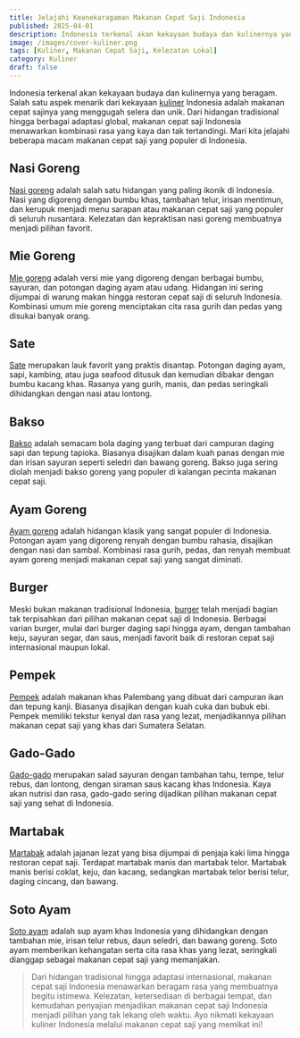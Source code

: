 ```yaml
---
title: Jelajahi Keanekaragaman Makanan Cepat Saji Indonesia
published: 2025-04-01
description: Indonesia terkenal akan kekayaan budaya dan kulinernya yang beragam. Salah satu aspek menarik dari kekayaan kuliner Indonesia adalah makanan cepat sajinya yang menggugah selera dan unik.
image: /images/cover-kuliner.png
tags: [Kuliner, Makanan Cepat Saji, Kelezatan Lokal]
category: Kuliner
draft: false
---
```


Indonesia terkenal akan kekayaan budaya dan kulinernya yang beragam. Salah satu aspek menarik dari kekayaan [kuliner](https://id.m.wikipedia.org/wiki/Makanan) Indonesia adalah makanan cepat sajinya yang menggugah selera dan unik. Dari hidangan tradisional hingga berbagai adaptasi global, makanan cepat saji Indonesia menawarkan kombinasi rasa yang kaya dan tak tertandingi. Mari kita jelajahi beberapa macam makanan cepat saji yang populer di Indonesia.

## Nasi Goreng

[Nasi goreng](https://id.m.wikipedia.org/wiki/Nasi_goreng) adalah salah satu hidangan yang paling ikonik di Indonesia. Nasi yang digoreng dengan bumbu khas, tambahan telur, irisan mentimun, dan kerupuk menjadi menu sarapan atau makanan cepat saji yang populer di seluruh nusantara. Kelezatan dan kepraktisan nasi goreng membuatnya menjadi pilihan favorit.

## Mie Goreng

[Mie goreng](https://id.m.wikipedia.org/wiki/Mi_goreng) adalah versi mie yang digoreng dengan berbagai bumbu, sayuran, dan potongan daging ayam atau udang. Hidangan ini sering dijumpai di warung makan hingga restoran cepat saji di seluruh Indonesia. Kombinasi umum mie goreng menciptakan cita rasa gurih dan pedas yang disukai banyak orang.

## Sate

[Sate](https://id.m.wikipedia.org/wiki/Sate) merupakan lauk favorit yang praktis disantap. Potongan daging ayam, sapi, kambing, atau juga seafood ditusuk dan kemudian dibakar dengan bumbu kacang khas. Rasanya yang gurih, manis, dan pedas seringkali dihidangkan dengan nasi atau lontong.

## Bakso

[Bakso](https://id.m.wikipedia.org/wiki/Bakso) adalah semacam bola daging yang terbuat dari campuran daging sapi dan tepung tapioka. Biasanya disajikan dalam kuah panas dengan mie dan irisan sayuran seperti seledri dan bawang goreng. Bakso juga sering diolah menjadi bakso goreng yang populer di kalangan pecinta makanan cepat saji.

## Ayam Goreng

[Ayam goreng](https://id.m.wikipedia.org/wiki/Ayam_goreng_tepung) adalah hidangan klasik yang sangat populer di Indonesia. Potongan ayam yang digoreng renyah dengan bumbu rahasia, disajikan dengan nasi dan sambal. Kombinasi rasa gurih, pedas, dan renyah membuat ayam goreng menjadi makanan cepat saji yang sangat diminati.

## Burger

Meski bukan makanan tradisional Indonesia, [burger](https://id.m.wikipedia.org/wiki/Hamburger) telah menjadi bagian tak terpisahkan dari pilihan makanan cepat saji di Indonesia. Berbagai varian burger, mulai dari burger daging sapi hingga ayam, dengan tambahan keju, sayuran segar, dan saus, menjadi favorit baik di restoran cepat saji internasional maupun lokal.

## Pempek

[Pempek](https://id.m.wikipedia.org/wiki/Pempek) adalah makanan khas Palembang yang dibuat dari campuran ikan dan tepung kanji. Biasanya disajikan dengan kuah cuka dan bubuk ebi. Pempek memiliki tekstur kenyal dan rasa yang lezat, menjadikannya pilihan makanan cepat saji yang khas dari Sumatera Selatan.

## Gado-Gado

[Gado-gado](https://id.m.wikipedia.org/wiki/Gado-gado) merupakan salad sayuran dengan tambahan tahu, tempe, telur rebus, dan lontong, dengan siraman saus kacang khas Indonesia. Kaya akan nutrisi dan rasa, gado-gado sering dijadikan pilihan makanan cepat saji yang sehat di Indonesia.

## Martabak

[Martabak](https://id.m.wikipedia.org/wiki/Martabak) adalah jajanan lezat yang bisa dijumpai di penjaja kaki lima hingga restoran cepat saji. Terdapat martabak manis dan martabak telor. Martabak manis berisi coklat, keju, dan kacang, sedangkan martabak telor berisi telur, daging cincang, dan bawang.

## Soto Ayam

[Soto ayam](https://id.m.wikipedia.org/wiki/Soto_ayam) adalah sup ayam khas Indonesia yang dihidangkan dengan tambahan mie, irisan telur rebus, daun seledri, dan bawang goreng. Soto ayam memberikan kehangatan serta cita rasa khas yang lezat, seringkali dianggap sebagai makanan cepat saji yang memanjakan.

> Dari hidangan tradisional hingga adaptasi internasional, makanan cepat saji Indonesia menawarkan beragam rasa yang membuatnya begitu istimewa. Kelezatan, ketersediaan di berbagai tempat, dan kemudahan penyajian menjadikan makanan cepat saji Indonesia menjadi pilihan yang tak lekang oleh waktu. Ayo nikmati kekayaan kuliner Indonesia melalui makanan cepat saji yang memikat ini!
